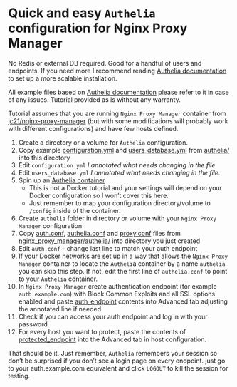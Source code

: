 # Quick and easy `Authelia` configuration for Nginx Proxy Manager
No Redis or external DB required. Good for a handful of users and endpoints. If you need more I recommend reading [Authelia documentation](https://www.authelia.com/docs/) to set up a more scalable installation. 

All example files based on [Authelia documentation](https://www.authelia.com/docs/) please refer to it in case of any issues. 
Tutorial provided as is without any warranty.

Tutorial assumes that you are running `Nginx Proxy Manager` container from [jc21/nginx-proxy-manager](https://hub.docker.com/r/jc21/nginx-proxy-manager) (but with some modifications will probably work with different configurations) and have few hosts defined. 

1. Create a directory or a volume for `Authelia` configuration.
2. Copy example [configuration.yml](authelia/configuration.yml) and [users_database.yml](authelia/users_database.yml) from [authelia/](authelia/) into this directory
3. Edit `configuration.yml` *I annotated what needs changing in the file.*
4. Edit `users_database.yml` *I annotated what needs changing in the file.*
5. Spin up an [Authelia container](https://hub.docker.com/r/authelia/authelia) 
   - This is not a Docker tutorial and your settings will depend on your Docker configuration so I won’t cover this here. 
   - Just remember to map your configuration directory/volume to `/config` inside of the container.
6. Create `authelia` folder in directory or volume with your `Nginx Proxy Manager` configuration
7. Copy [auth.conf](nginx_proxy_manager/authelia/auth.conf), [authelia.conf](nginx_proxy_manager/authelia/authelia.conf) and [proxy.conf](nginx_proxy_manager/authelia/proxy.conf) files from [nginx_proxy_manager/authelia/](nginx_proxy_manager/authelia/) into directory you just created
8. Edit `auth.conf` - change last line to match your auth endpoint
9. If your Docker networks are set up in a way that allows the `Nginx Proxy Manager` container to locate the `Autheli`a container by a name `authelia` you can skip this step. If not, edit the first line of `authelia.conf` to point to your `Authelia` container. 
10. In `Nginx Proxy Manager` create authentication endpoint (for example `auth.example.com`) with Block Common Exploits and all SSL options enabled and paste [auth_endpoint](nginx_proxy_manager/auth_endpoint) contents into Advanced tab adjusting the annotated line if needed.
11. Check if you can access your auth endpoint and log in with your password.
12. For every host you want to protect, paste the contents of [protected_endpoint](nginx_proxy_manager/protected_endpoint) into the Advanced tab in host configuration.

That should be it. Just remember, `Authelia` remembers your session so don’t be surprised if you don’t see a login page on every endpoint. just go to your auth.example.com equivalent and click `LOGOUT` to kill the session for testing. 
